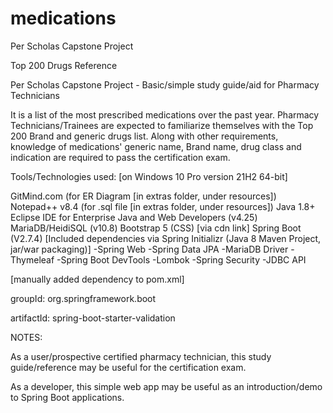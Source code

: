 # medications
Per Scholas Capstone Project

Top 200 Drugs Reference

Per Scholas Capstone Project - Basic/simple study guide/aid for Pharmacy Technicians

It is a list of the most prescribed medications over the past year.
Pharmacy Technicians/Trainees are expected to familiarize themselves with the Top 200 Brand
and generic drugs list.
Along with other requirements, knowledge of medications' generic name, Brand name, drug class
and indication are required to pass the certification exam.


Tools/Technologies used: [on Windows 10 Pro version 21H2 64-bit]

GitMind.com (for ER Diagram [in extras folder, under resources])
Notepad++ v8.4 (for .sql file [in extras folder, under resources])
Java 1.8+
Eclipse IDE for Enterprise Java and Web Developers (v4.25)
MariaDB/HeidiSQL (v10.8)
Bootstrap 5 (CSS) [via cdn link]
Spring Boot (V2.7.4)
[Included dependencies via Spring Initializr (Java 8 Maven Project, jar/war packaging)]
-Spring Web
-Spring Data JPA
-MariaDB Driver
-Thymeleaf
-Spring Boot DevTools
-Lombok
-Spring Security
-JDBC API


[manually added dependency to pom.xml]

 groupId: org.springframework.boot
 
 artifactId: spring-boot-starter-validation


NOTES:

As a user/prospective certified pharmacy technician, this study guide/reference
may be useful for the certification exam.

As a developer, this simple web app may be useful as an introduction/demo
to Spring Boot applications.
